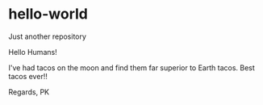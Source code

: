 # hello-world
Just another repository

Hello Humans!

I've had tacos on the moon and find them far superior to Earth tacos.
Best tacos ever!!

Regards,
PK

